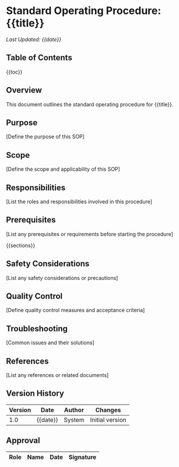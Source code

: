 # Standard Operating Procedure: {{title}}

*Last Updated: {{date}}*

## Table of Contents
{{toc}}

## Overview
This document outlines the standard operating procedure for {{title}}.

## Purpose
[Define the purpose of this SOP]

## Scope
[Define the scope and applicability of this SOP]

## Responsibilities
[List the roles and responsibilities involved in this procedure]

## Prerequisites
[List any prerequisites or requirements before starting the procedure]

{{sections}}

## Safety Considerations
[List any safety considerations or precautions]

## Quality Control
[Define quality control measures and acceptance criteria]

## Troubleshooting
[Common issues and their solutions]

## References
[List any references or related documents]

## Version History
| Version | Date | Author | Changes |
|---------|------|---------|---------|
| 1.0 | {{date}} | System | Initial version |

## Approval
| Role | Name | Date | Signature |
|------|------|------|-----------| 